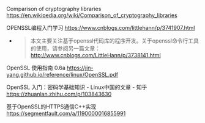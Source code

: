 
Comparison of cryptography libraries https://en.wikipedia.org/wiki/Comparison_of_cryptography_libraries

OPENSSL编程入门学习 https://www.cnblogs.com/littlehann/p/3741907.html
- > 本文主要关注基于openssl代码库的程序开发。关于openssl命令行工具的使用，请参阅另一篇文章：http://www.cnblogs.com/LittleHann/p/3738141.html

OpenSSL 使用指南 0.6a https://jin-yang.github.io/reference/linux/OpenSSL.pdf

OpenSSL 入门：密码学基础知识 - Linux中国的文章 - 知乎 https://zhuanlan.zhihu.com/p/103843630

基于OpenSSL的HTTPS通信C++实现 https://segmentfault.com/a/1190000016855991
